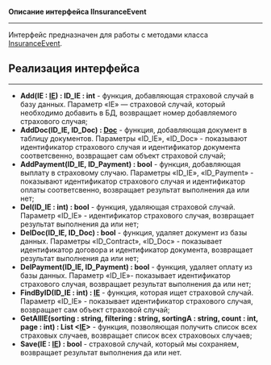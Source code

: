  **Описание интерфейса IInsuranceEvent**
***
Интерфейс предназначен для работы с методами класса [InsuranceEvent](https://github.com/prmxt/Insurance-company/blob/master/docs/InsuranceEvent.md).
## Реализация интерфейса
***
+ **Add(IE : [IE](https://github.com/prmxt/Insurance-company/blob/master/docs/InsuranceEvent.md)) : ID_IE : int** - функция, добавляющая страховой случай в базу данных. Параметр «IE» — страховой случай, который необходимо добавить в БД, возвращает номер добавляемого страхового случая;
+ **AddDoc(ID_IE, ID_Doc) : [Doc](https://github.com/prmxt/Insurance-company/blob/master/docs/Documentation.md)** - функция, добавляющая документ в таблицу документов. Параметры  «ID_IE», «ID_Doc» - показывают идентификатор страхового случая и идентификатор документа соответсвенно, возвращает сам объект страховой случай;
+ **AddPayment(ID_IE, ID_Payment) : bool** - функция, добавляющая выплату в страховому случаю. Параметры «ID_IE», «ID_Payment» - показывают идентификатор страхового случая и идентификатор оплаты соответсвенно, возвращает результат выполнения да или нет;
+ **Del(ID_IE : int) : bool** - функция, удаляющая страховой случай. Параметр «ID_IE» - идентификатор страхового случая, возвращает результат выполнения да или нет;
+ **DelDoc(ID_IE, ID_Doc) : bool** - функция, удаляет документ из базы данных. Параметры «ID_Contract», «ID_Doc» - показывает идентификатор договора и идентификатор документа, возвращает результат выполнения да или нет;
+ **DelPayment(ID_IE, ID_Payment) : bool** - функция, удаляет оплату из базы данных. Параметр «ID_IE»- показывает идентификатор страхового случая, возвращает результат выполнения да или нет;
+ **FindByID(ID_IE : int) : [IE](https://github.com/prmxt/Insurance-company/blob/master/docs/InsuranceEvent.md)** - функция, которая ищет страховой случай. Параметр «ID_IE» - показывает идентификатор страхового случая, возвращает сам объект страховой случай;
+ **GetAllIE(sorting : string, filtering : string, sortingA : string, count : int, page : int) : List <[IE]()>** - функция, позволяющая получить список всех страховых случаев, возвращает список всех страховоых случаев;
+ **Save(IE : [IE](https://github.com/prmxt/Insurance-company/blob/master/docs/InsuranceEvent.md)) : bool** - страховой случай, который мы сохраняем, возвращает результат выполнения да или нет.

